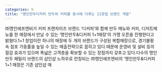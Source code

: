 ```yaml
---
categories: h
title: "명인만두디커피 만두와 커피를 동시에 다루는 11창업 브랜드 개발"
---
```

㈜명인에프엔비가 커피 프랜차이즈 브랜드 ‘디커피’와 함께 만두 메뉴와 커피, 디저트메뉴를 한 매장에서 만날 수 있는 ‘명인만두&디커피 1+1매장’의 가맹 오픈을 진행한다고 밝혔다.1+1 창업이란 하나의 매장에 두 개의 브랜드가 구성된 복합매장으로, 경기불황 속 점포 가동률을 높일 수 있는 매출전략으로 꼽히고 있다.때문에 운영비 및 설비 등의 절감 효과가 있으며 폭넓은 고객층을 확보할 수 있는 장점까지 갖추고 있다.다수의 명인만두 패밀리 브랜드의 샵인샵 노하우로 런칭되는 ㈜명인에프엔비의 ‘명인만두&디커피 1+1 매장은 기존 샵인샵 매